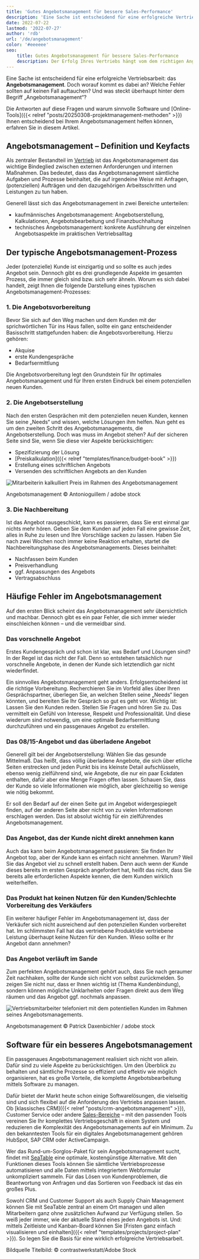 ```yaml
---
title: 'Gutes Angebotsmanagement für bessere Sales-Performance'
description: 'Eine Sache ist entscheidend für eine erfolgreiche Vertriebsarbeit: das Angebotsmanagement. Doch worauf kommt es dabei an? Welche Fehler sollten auf keinen Fall auftauchen? Und was steckt überhaupt hinter dem Begriff „Angebotsmanagement“? Die Antworten auf diese Fragen und warum sinnvolle Software und Online-Tools Ihnen entscheidend bei Ihrem Angebotsmanagement helfen können, erfahren Sie in diesem Artikel.'
date: 2022-07-22
lastmod: '2022-07-27'
author: 'rdb'
url: '/de/angebotsmanagement'
color: '#eeeeee'
seo:
    title: Gutes Angebotsmanagement für bessere Sales-Performance
    description: Der Erfolg Ihres Vertriebs hängt vom dem richtigen Angebotsmanagement ab. Diese Software-Tools helfen garantiert!
---
```


Eine Sache ist entscheidend für eine erfolgreiche Vertriebsarbeit: das **Angebotsmanagement**. Doch worauf kommt es dabei an? Welche Fehler sollten auf keinen Fall auftauchen? Und was steckt überhaupt hinter dem Begriff „Angebotsmanagement“?

Die Antworten auf diese Fragen und warum sinnvolle Software und [Online-Tools]({{< relref "posts/20250308-projektmanagement-methoden" >}}) Ihnen entscheidend bei Ihrem Angebotsmanagement helfen können, erfahren Sie in diesem Artikel.

## Angebotsmanagement – Definition und Keyfacts

Als zentraler Bestandteil im [Vertrieb](https://seatable.io/vertrieb/) ist das Angebotsmanagement das wichtige Bindeglied zwischen externen Anforderungen und internen Maßnahmen. Das bedeutet, dass das Angebotsmanagement sämtliche Aufgaben und Prozesse beinhaltet, die auf irgendeine Weise mit Anfragen, (potenziellen) Aufträgen und den dazugehörigen Arbeitsschritten und Leistungen zu tun haben.

Generell lässt sich das Angebotsmanagement in zwei Bereiche unterteilen:

- kaufmännisches Angebotsmanagement: Angebotserstellung, Kalkulationen, Angebotsbearbeitung und Finanzbuchhaltung
- technisches Angebotsmanagement: konkrete Ausführung der einzelnen Angebotsaspekte im praktischen Vertriebsalltag

## Der typische Angebotsmanagement-Prozess

Jeder (potenzielle) Kunde ist einzigartig und so sollte es auch jedes Angebot sein. Dennoch gibt es drei grundlegende Aspekte im gesamten Prozess, die immer gleich sind bzw. sich sehr ähneln. Worum es sich dabei handelt, zeigt Ihnen die folgende Darstellung eines typischen Angebotsmanagement-Prozesses:

### 1\. Die Angebotsvorbereitung

Bevor Sie sich auf den Weg machen und dem Kunden mit der sprichwörtlichen Tür ins Haus fallen, sollte ein ganz entscheidender Basisschritt stattgefunden haben: die Angebotsvorbereitung. Hierzu gehören:

- Akquise
- erste Kundengespräche
- Bedarfsermittlung

Die Angebotsvorbereitung legt den Grundstein für Ihr optimales Angebotsmanagement und für Ihren ersten Eindruck bei einem potenziellen neuen Kunden.

### 2\. Die Angebotserstellung

Nach den ersten Gesprächen mit dem potenziellen neuen Kunden, kennen Sie seine „Needs“ und wissen, welche Lösungen ihm helfen. Nun geht es um den zweiten Schritt des Angebotsmanagements, die Angebotserstellung. Doch was muss im Angebot stehen? Auf der sicheren Seite sind Sie, wenn Sie diese vier Aspekte berücksichtigen:

- Spezifizierung der Lösung
- [Preiskalkulation]({{< relref "templates/finance/budget-book" >}})
- Erstellung eines schriftlichen Angebots
- Versenden des schriftlichen Angebots an den Kunden

![Mitarbeiterin kalkulliert Preis im Rahmen des Angebotsmanagement](Angebotsmanagement_AdobeStock_200001435-711x474.jpg)

Angebotsmanagement © Antonioguillem / adobe stock

### 3\. Die Nachbereitung

Ist das Angebot rausgeschickt, kann es passieren, dass Sie erst einmal gar nichts mehr hören. Geben Sie dem Kunden auf jeden Fall eine gewisse Zeit, alles in Ruhe zu lesen und Ihre Vorschläge sacken zu lassen. Haben Sie nach zwei Wochen noch immer keine Reaktion erhalten, startet die Nachbereitungsphase des Angebotsmanagements. Dieses beinhaltet:

- Nachfassen beim Kunden
- Preisverhandlung
- ggf. Anpassungen des Angebots
- Vertragsabschluss

## Häufige Fehler im Angebotsmanagement

Auf den ersten Blick scheint das Angebotsmanagement sehr übersichtlich und machbar. Dennoch gibt es ein paar Fehler, die sich immer wieder einschleichen können – und die vermeidbar sind.

### Das vorschnelle Angebot

Erstes Kundengespräch und schon ist klar, was Bedarf und Lösungen sind? In der Regel ist das nicht der Fall. Denn so entstehen tatsächlich nur vorschnelle Angebote, in denen der Kunde sich letztendlich gar nicht wiederfindet.

Ein sinnvolles Angebotsmanagement geht anders. Erfolgsentscheidend ist die richtige Vorbereitung. Recherchieren Sie im Vorfeld alles über Ihren Gesprächspartner, überlegen Sie, an welchen Stellen seine „Needs“ liegen könnten, und bereiten Sie Ihr Gespräch so gut es geht vor. Wichtig ist: Lassen Sie den Kunden reden. Stellen Sie Fragen und hören Sie zu. Das vermittelt ein Gefühl von Interesse, Respekt und Professionalität. Und diese wiederum sind notwendig, um eine optimale Bedarfsermittlung durchzuführen und ein passgenaues Angebot zu erstellen.

### Das 08/15-Angebot und das überladene Angebot

Generell gilt bei der Angebotserstellung: Wählen Sie das gesunde Mittelmaß. Das heißt, dass völlig überladene Angebote, die sich über etliche Seiten erstrecken und jeden Punkt bis ins kleinste Detail aufschlüsseln, ebenso wenig zielführend sind, wie Angebote, die nur ein paar Eckdaten enthalten, dafür aber eine Menge Fragen offen lassen. Schauen Sie, dass der Kunde so viele Informationen wie möglich, aber gleichzeitig so wenige wie nötig bekommt.

Er soll den Bedarf auf der einen Seite gut im Angebot widergespiegelt finden, auf der anderen Seite aber nicht von zu vielen Informationen erschlagen werden. Das ist absolut wichtig für ein zielführendes Angebotsmanagement.

### Das Angebot, das der Kunde nicht direkt annehmen kann

Auch das kann beim Angebotsmanagement passieren: Sie finden Ihr Angebot top, aber der Kunde kann es einfach nicht annehmen. Warum? Weil Sie das Angebot viel zu schnell erstellt haben. Denn auch wenn der Kunde dieses bereits im ersten Gespräch angefordert hat, heißt das nicht, dass Sie bereits alle erforderlichen Aspekte kennen, die dem Kunden wirklich weiterhelfen.

### Das Produkt hat keinen Nutzen für den Kunden/Schlechte Vorbereitung des Verkäufers

Ein weiterer häufiger Fehler im Angebotsmanagement ist, dass der Verkäufer sich nicht ausreichend auf den potenziellen Kunden vorbereitet hat. Im schlimmsten Fall hat das vertriebene Produkt/die vertriebene Leistung überhaupt keine Nutzen für den Kunden. Wieso sollte er Ihr Angebot dann annehmen?

### Das Angebot verläuft im Sande

Zum perfekten Angebotsmanagement gehört auch, dass Sie nach geraumer Zeit nachhaken, sollte der Kunde sich nicht von selbst zurückmelden. So zeigen Sie nicht nur, dass er Ihnen wichtig ist (Thema Kundenbindung), sondern können mögliche Unklarheiten oder Fragen direkt aus dem Weg räumen und das Angebot ggf. nochmals anpassen.

![Vertriebsmitarbeiter telefoniert mit dem potentiellen Kunden im Rahmen seines Angebotsmanagements.](Angebotsmanagement_AdobeStock_171176926-711x474.jpg)

Angebotsmanagement © Patrick Daxenbichler / adobe stock

## Software für ein besseres Angebotsmanagement

Ein passgenaues Angebotsmanagement realisiert sich nicht von allein. Dafür sind zu viele Aspekte zu berücksichtigen. Um den Überblick zu behalten und sämtliche Prozesse so effizient und effektiv wie möglich organisieren, hat es große Vorteile, die komplette Angebotsbearbeitung mittels Software zu managen.

Dafür bietet der Markt heute schon einige Softwarelösungen, die vielseitig sind und sich flexibel auf die Anforderung des Vertriebs anpassen lassen. Ob [klassisches CRM]({{< relref "posts/crm-angebotsmanagement" >}}), Customer Service oder andere [Sales-Bereiche](https://seatable.io/vertrieb/) – mit den passenden Tools vereinen Sie Ihr komplettes Vertriebsgeschäft in einem System und reduzieren die Komplexität des Angebotsmanagements auf ein Minimum. Zu den bekanntesten Tools für ein digitales Angebotsmanagement gehören HubSpot, SAP CRM oder ActiveCampaign.

Wer das Rund-um-Sorglos-Paket für sein Angebotsmanagement sucht, findet mit [SeaTable](https://seatable.io/) eine optimale, kostengünstige Alternative. Mit den Funktionen dieses Tools können Sie sämtliche Vertriebsprozesse automatisieren und alle Daten mittels integriertem Webformular unkompliziert sammeln. Für das Lösen von Kundenproblemen, die Beantwortung von Anfragen und das Sortieren von Feedback ist das ein großes Plus.

Sowohl CRM und Customer Support als auch Supply Chain Management können Sie mit SeaTable zentral an einem Ort managen und allen Mitarbeitern ganz ohne zusätzlichen Aufwand zur Verfügung stellen. So weiß jeder immer, wie der aktuelle Stand eines jeden Angebots ist. Und: mittels Zeitleiste und Kanban-Board können Sie [Fristen ganz einfach visualisieren und einhalten]({{< relref "templates/projects/project-plan" >}}). So legen Sie die Basis für eine wirklich erfolgreiche Vertriebsarbeit.

Bildquelle Titelbild: © contrastwerkstatt/Adobe Stock
